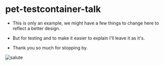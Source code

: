 # pet-testcontainer-talk

- This is only an example, we might have a few things to change here to reflect a better design.
- But for testing and to make it easier to explain I'll leave it as it's.

- Thank you so much for stopping by.

![salute](https://media.giphy.com/media/1d7F9xyq6j7C1ojbC5/giphy.gif)

